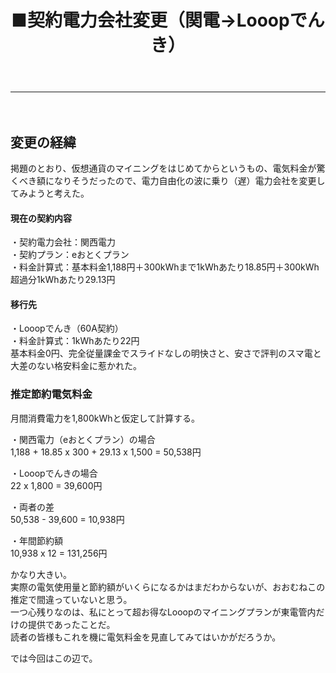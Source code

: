 ﻿---
layout: post
title: ■契約電力会社変更（関電→Looopでんき）
---
---
　
## **変更の経緯**

掲題のとおり、仮想通貨のマイニングをはじめてからというもの、電気料金が驚くべき額になりそうだったので、電力自由化の波に乗り（遅）電力会社を変更してみようと考えた。  


#### **現在の契約内容**

・契約電力会社：関西電力  
・契約プラン：eおとくプラン  
・料金計算式：基本料金1,188円＋300kWhまで1kWhあたり18.85円＋300kWh超過分1kWhあたり29.13円  


#### **移行先**

・Looopでんき（60A契約）  
・料金計算式：1kWhあたり22円  
基本料金0円、完全従量課金でスライドなしの明快さと、安さで評判のスマ電と大差のない格安料金に惹かれた。  

### **推定節約電気料金**

月間消費電力を1,800kWhと仮定して計算する。  

・関西電力（eおとくプラン）の場合  
1,188 + 18.85 x 300 + 29.13 x 1,500 = 50,538円  

・Looopでんきの場合  
22 x 1,800 = 39,600円  

・両者の差  
50,538 - 39,600 = 10,938円  

・年間節約額  
10,938 x 12 = 131,256円  

かなり大きい。  
実際の電気使用量と節約額がいくらになるかはまだわからないが、おおむねこの推定で間違っていないと思う。  
一つ心残りなのは、私にとって超お得なLooopのマイニングプランが東電管内だけの提供であったことだ。  
読者の皆様もこれを機に電気料金を見直してみてはいかがだろうか。  


では今回はこの辺で。  
